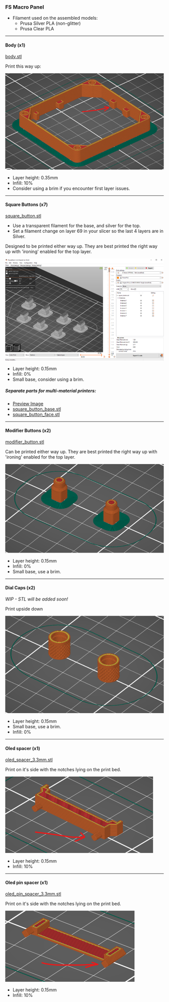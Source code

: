 ### FS Macro Panel

* Filament used on the assembled models:
  * Prusa Silver PLA (non-glitter)
  * Prusa Clear PLA

---
#### Body (x1)

[body.stl](body.stl)

Print this way up:

![](img/body.png)

* Layer height: 0.35mm
* Infill: 10%
* Consider using a brim if you encounter first layer issues.

---
#### Square Buttons (x7)

[square_button.stl](square_button.stl)
* Use a transparent filament for the base, and silver for the top.
* Set a filament change on layer 69 in your slicer so the last 4 layers are in Silver.

Designed to be printed either way up. They are best printed the right way up with 'ironing' enabled for the top layer.

![](img/square_buttons.png)
  
* Layer height: 0.15mm
* Infill: 0%
* Small base, consider using a brim.
  

##### Separate parts for multi-material printers:
* [Preview Image](img/square_buttons_multi_material.png)
* [square_button_base.stl](square_button_base.stl)
* [square_button_face.stl](square_button_face.stl)


---
#### Modifier Buttons (x2)

[modifier_button.stl](stl/modifier_button.stl)

Can be printed either way up. They are best printed the right way up with 'ironing' enabled for the top layer.

![](img/modifier_buttons.png)

* Layer height: 0.15mm
* Infill: 0%
* Small base, use a brim.

---
#### Dial Caps (x2)

*WIP - STL will be added soon!*

Print upside down

![](img/dial_caps.png)

* Layer height: 0.15mm
* Small base, use a brim.
* Infill: 0%

---
#### Oled spacer (x1)

[oled_spacer_3.3mm.stl](oled_spacer_3.3mm.stl)

Print on it's side with the notches lying on the print bed.

![](img/oled_spacer.png)

* Layer height: 0.15mm
* Infill: 10%

---
#### Oled pin spacer (x1)

[oled_pin_spacer_3.3mm.stl](oled_pin_spacer_3.3mm.stl)

Print on it's side with the notches lying on the print bed.

![](img/oled_pin_spacer.png)

* Layer height: 0.15mm
* Infill: 10%

